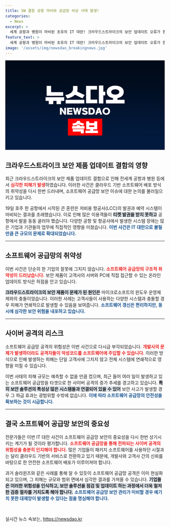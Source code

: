 ```yaml
---
title: SW 결함 공항 마비와 공급망 비상 사태 발생!
categories:
  - News
excerpt: >
  세계 공항과 병원이 마비된 초유의 IT 대란! 크라우드스트라이크의 보안 업데이트 오류가 원인으로 지목되면서, 소프트웨어 공급망 보안의 심각성이 다시 부각되고 있습니다. 이번 사건을 통해 사이버 공격의 위험성을 일깨운 전문가들의 경고, 자세히 알아보세요!
feature_text: >
  세계 공항과 병원이 마비된 초유의 IT 대란! 크라우드스트라이크의 보안 업데이트 오류가 원인으로 지목되면서, 소프트웨어 공급망 보안의 심각성이 다시 부각되고 있습니다. 이번 사건을 통해 사이버 공격의 위험성을 일깨운 전문가들의 경고, 자세히 알아보세요!
image: '/assets/img/newsdao_breakingnews.jpg'
---
```


<p><img src="/assets/img/newsdao_breakingnews.jpg" alt="ranknews 속보" /></p>

<h2 data-ke-size="size26">크라우드스트라이크 보안 제품 업데이트 결함의 영향</h2>

<p data-ke-size="size16">최근 크라우드스트라이크의 보안 제품 업데이트 결함으로 인해 전세계 공항과 병원 등에서 <b><span style="color: #ee2323;">심각한 피해가 발생</span></b>하였습니다. 이러한 사건은 클라우드 기반 소프트웨어 배포 방식의 취약성을 다시 한번 드러내며, 소프트웨어 공급망 보안 이슈에 대한 논의를 불러일으키고 있습니다.</p>

<p data-ke-size="size16">19일 호주 한 공항에서 시작된 큰 혼란은 저비용 항공사(LCC)의 발권과 예약 시스템이 마비되는 결과를 초래했습니다. 이로 인해 많은 이용객들이 <b><span style="background-color: #21538527;">티켓 발권을 받지 못하고</span></b> 공항에서 발을 동동 굴러야 했습니다. 다양한 공항 및 항공사에서 발생한 시스템 장애는 많은 기업과 기관들의 업무에 직접적인 영향을 미쳤습니다. <b><span style="color: #1a5490;">이번 사건은 IT 대란으로 불릴 만큼 큰 규모의 문제로 확대되었습니다.</span></b></p>

<hr>

<h2 data-ke-size="size26">소프트웨어 공급망의 취약성</h2>

<p data-ke-size="size16">이번 사건은 단순히 한 기업의 잘못에 그치지 않습니다. <b><span style="color: #ee2323;">소프트웨어 공급망의 구조적 취약성이 드러났습니다.</span></b> 보안 제품이 고객사의 서버와 PC에 직접 접근할 수 있는 온라인 업데이트 방식은 허점을 안고 있습니다. </p>

<p data-ke-size="size16"><b><span style="background-color: #21538527;">크라우드스트라이크의 보안 제품이 문제가 된 원인은</span></b> 마이크로소프트의 윈도우 운영체제와의 충돌이었습니다. 이러한 사례는 고객사들이 사용하는 다양한 시스템과 충돌할 경우 피해가 연쇄적으로 발생할 수 있음을 보여줍니다. <b><span style="color: #1a5490;">소프트웨어 갱신은 편리하지만, 동시에 심각한 보안 위험을 내포하고 있습니다.</span></b></p>

<hr>

<h2 data-ke-size="size26">사이버 공격의 리스크</h2>

<p data-ke-size="size16">소프트웨어 공급망 공격의 위험성은 이번 사건으로 다시금 부각되었습니다. <b><span style="color: #ee2323;">개발사의 문제가 발생하더라도 공격자들이 악성코드를 소프트웨어에 주입할 수 있습니다.</span></b> 이러한 방식으로 인해 발생하는 피해는 단일 고객사에 그치지 않고 전체 시스템에 연쇄적으로 영향을 미칠 수 있습니다.</p>

<p data-ke-size="size16">이번 사태의 피해 규모는 예측할 수 없을 만큼 컸으며, 최근 들어 여러 일이 발생하고 있는 소프트웨어 공급망을 타겟으로 한 사이버 공격의 증가 추세를 경고하고 있습니다. <b><span style="background-color: #21538527;">특히 보안 솔루션의 특성상 많은 시스템들과 연결되어 있을 수 있어</span></b> 보안 사고가 발생할 경우 그 파급 효과는 광범위할 수밖에 없습니다. <b><span style="color: #1a5490;">이에 따라 소프트웨어 공급망의 안전성을 확보하는 것이 시급합니다.</span></b></p>

<hr>

<h2 data-ke-size="size26">결국 소프트웨어 공급망 보안의 중요성</h2>

<p data-ke-size="size16">전문가들은 이번 IT 대란 사건이 소프트웨어 공급망 보안의 중요성을 다시 한번 상기시키는 계기가 될 것이라 평가합니다. <b><span style="color: #ee2323;">소프트웨어 공급망을 통해 전파되는 사이버 공격의 위험성을 충분히 인지해야 합니다.</span></b> 많은 기업들이 패키지 소프트웨어를 사용하던 시절과는 달리 클라우드 기반의 서비스로 전환하고 있기 때문에, 개발사와 고객사 간의 신뢰를 바탕으로 한 안전한 소프트웨어 배포가 이루어져야 합니다.</p>

<p data-ke-size="size16">과거 솔라윈즈와 같은 사례를 통해 알 수 있듯이 소프트웨어 공급망 공격은 이미 현실화되고 있으며, 그 피해는 규모와 범위 면에서 심각한 결과를 가져올 수 있습니다. <b><span style="background-color: #21538527;">기업들은 이러한 위험성을 인식하고, 보안 솔루션을 점검 및 업데이트 하는 과정에서 더욱 철저한 검증 절차를 거치도록 해야 합니다.</span></b> <b><span style="color: #1a5490;">소프트웨어 공급망 보안 관리가 미비할 경우 예기치 못한 대재앙이 발생할 수 있다는 점을 명심해야 합니다.</span></b></p>

<p data-ke-size="size16">&nbsp;</p>
실시간 뉴스 속보는, <a href="https://newsdao.kr" rel="dofollow">https://newsdao.kr</a>


